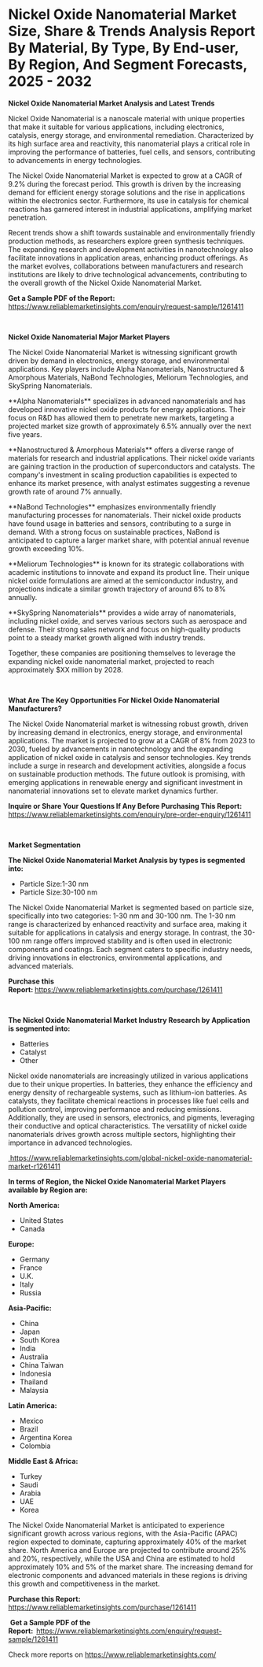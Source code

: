 <p><h1>Nickel Oxide Nanomaterial Market Size, Share & Trends Analysis Report By Material, By Type, By End-user, By Region, And Segment Forecasts, 2025 - 2032</h1></p><p><strong>Nickel Oxide Nanomaterial Market Analysis and Latest Trends</strong></p>
<p><p>Nickel Oxide Nanomaterial is a nanoscale material with unique properties that make it suitable for various applications, including electronics, catalysis, energy storage, and environmental remediation. Characterized by its high surface area and reactivity, this nanomaterial plays a critical role in improving the performance of batteries, fuel cells, and sensors, contributing to advancements in energy technologies.</p><p>The Nickel Oxide Nanomaterial Market is expected to grow at a CAGR of 9.2% during the forecast period. This growth is driven by the increasing demand for efficient energy storage solutions and the rise in applications within the electronics sector. Furthermore, its use in catalysis for chemical reactions has garnered interest in industrial applications, amplifying market penetration.</p><p>Recent trends show a shift towards sustainable and environmentally friendly production methods, as researchers explore green synthesis techniques. The expanding research and development activities in nanotechnology also facilitate innovations in application areas, enhancing product offerings. As the market evolves, collaborations between manufacturers and research institutions are likely to drive technological advancements, contributing to the overall growth of the Nickel Oxide Nanomaterial Market.</p></p>
<p><strong>Get a Sample PDF of the Report:&nbsp;</strong> <a href="https://www.reliablemarketinsights.com/enquiry/request-sample/1261411?utm_campaign=1938&utm_medium=2&utm_source=Github&utm_content=ia&utm_term=02022025&utm_id=nickel-oxide-nanomaterial">https://www.reliablemarketinsights.com/enquiry/request-sample/1261411</a></p>
<p>&nbsp;</p>
<p><strong>Nickel Oxide Nanomaterial Major Market Players</strong></p>
<p><p>The Nickel Oxide Nanomaterial Market is witnessing significant growth driven by demand in electronics, energy storage, and environmental applications. Key players include Alpha Nanomaterials, Nanostructured & Amorphous Materials, NaBond Technologies, Meliorum Technologies, and SkySpring Nanomaterials.</p><p>**Alpha Nanomaterials** specializes in advanced nanomaterials and has developed innovative nickel oxide products for energy applications. Their focus on R&D has allowed them to penetrate new markets, targeting a projected market size growth of approximately 6.5% annually over the next five years.</p><p>**Nanostructured & Amorphous Materials** offers a diverse range of materials for research and industrial applications. Their nickel oxide variants are gaining traction in the production of superconductors and catalysts. The company's investment in scaling production capabilities is expected to enhance its market presence, with analyst estimates suggesting a revenue growth rate of around 7% annually.</p><p>**NaBond Technologies** emphasizes environmentally friendly manufacturing processes for nanomaterials. Their nickel oxide products have found usage in batteries and sensors, contributing to a surge in demand. With a strong focus on sustainable practices, NaBond is anticipated to capture a larger market share, with potential annual revenue growth exceeding 10%.</p><p>**Meliorum Technologies** is known for its strategic collaborations with academic institutions to innovate and expand its product line. Their unique nickel oxide formulations are aimed at the semiconductor industry, and projections indicate a similar growth trajectory of around 6% to 8% annually.</p><p>**SkySpring Nanomaterials** provides a wide array of nanomaterials, including nickel oxide, and serves various sectors such as aerospace and defense. Their strong sales network and focus on high-quality products point to a steady market growth aligned with industry trends.</p><p>Together, these companies are positioning themselves to leverage the expanding nickel oxide nanomaterial market, projected to reach approximately $XX million by 2028.</p></p>
<p>&nbsp;</p>
<p><strong>What Are The Key Opportunities For Nickel Oxide Nanomaterial Manufacturers?</strong></p>
<p><p>The Nickel Oxide Nanomaterial market is witnessing robust growth, driven by increasing demand in electronics, energy storage, and environmental applications. The market is projected to grow at a CAGR of 8% from 2023 to 2030, fueled by advancements in nanotechnology and the expanding application of nickel oxide in catalysis and sensor technologies. Key trends include a surge in research and development activities, alongside a focus on sustainable production methods. The future outlook is promising, with emerging applications in renewable energy and significant investment in nanomaterial innovations set to elevate market dynamics further.</p></p>
<p><strong>Inquire or Share Your Questions If Any Before Purchasing This Report:</strong> <a href="https://www.reliablemarketinsights.com/enquiry/pre-order-enquiry/1261411?utm_campaign=1938&utm_medium=2&utm_source=Github&utm_content=ia&utm_term=02022025&utm_id=nickel-oxide-nanomaterial">https://www.reliablemarketinsights.com/enquiry/pre-order-enquiry/1261411</a></p>
<p>&nbsp;</p>
<p><strong>Market Segmentation</strong></p>
<p><strong>The Nickel Oxide Nanomaterial Market Analysis by types is segmented into:</strong></p>
<p><ul><li>Particle Size:1-30 nm</li><li>Particle Size:30-100 nm</li></ul></p>
<p><p>The Nickel Oxide Nanomaterial Market is segmented based on particle size, specifically into two categories: 1-30 nm and 30-100 nm. The 1-30 nm range is characterized by enhanced reactivity and surface area, making it suitable for applications in catalysis and energy storage. In contrast, the 30-100 nm range offers improved stability and is often used in electronic components and coatings. Each segment caters to specific industry needs, driving innovations in electronics, environmental applications, and advanced materials.</p></p>
<p><strong>Purchase this Report:&nbsp;</strong><a href="https://www.reliablemarketinsights.com/purchase/1261411?utm_campaign=1938&utm_medium=2&utm_source=Github&utm_content=ia&utm_term=02022025&utm_id=nickel-oxide-nanomaterial">https://www.reliablemarketinsights.com/purchase/1261411</a></p>
<p>&nbsp;</p>
<p><strong>The Nickel Oxide Nanomaterial Market Industry Research by Application is segmented into:</strong></p>
<p><ul><li>Batteries</li><li>Catalyst</li><li>Other</li></ul></p>
<p><p>Nickel oxide nanomaterials are increasingly utilized in various applications due to their unique properties. In batteries, they enhance the efficiency and energy density of rechargeable systems, such as lithium-ion batteries. As catalysts, they facilitate chemical reactions in processes like fuel cells and pollution control, improving performance and reducing emissions. Additionally, they are used in sensors, electronics, and pigments, leveraging their conductive and optical characteristics. The versatility of nickel oxide nanomaterials drives growth across multiple sectors, highlighting their importance in advanced technologies.</p></p>
<p><a href="https://www.reliablemarketinsights.com/global-nickel-oxide-nanomaterial-market-r1261411?utm_campaign=1938&utm_medium=2&utm_source=Github&utm_content=ia&utm_term=02022025&utm_id=nickel-oxide-nanomaterial">&nbsp;https://www.reliablemarketinsights.com/global-nickel-oxide-nanomaterial-market-r1261411</a></p>
<p><strong>In terms of Region, the Nickel Oxide Nanomaterial Market Players available by Region are:</strong></p>
<p>
    <p> <strong> North America: </strong>
        <ul>
            <li>United States</li>
            <li>Canada</li>
        </ul>
        </p> 
    <p> <strong> Europe: </strong>
        <ul>
            <li>Germany</li>
            <li>France</li>
            <li>U.K.</li>
            <li>Italy</li>
            <li>Russia</li>
        </ul>
        </p> 
    <p> <strong> Asia-Pacific: </strong>
        <ul>
            <li>China</li>
            <li>Japan</li>
            <li>South Korea</li>
            <li>India</li>
            <li>Australia</li>
            <li>China Taiwan</li>
            <li>Indonesia</li>
            <li>Thailand</li>
            <li>Malaysia</li>
        </ul>
        </p> 
    <p> <strong> Latin America: </strong>
        <ul>
            <li>Mexico</li>
            <li>Brazil</li>
            <li>Argentina Korea</li>
            <li>Colombia</li>
        </ul>
        </p> 
    <p> <strong> Middle East & Africa: </strong>
        <ul>
            <li>Turkey</li>
            <li>Saudi</li>
            <li>Arabia</li>
            <li>UAE</li>
            <li>Korea</li>
        </ul>
    </p>
    </p>
<p><p>The Nickel Oxide Nanomaterial Market is anticipated to experience significant growth across various regions, with the Asia-Pacific (APAC) region expected to dominate, capturing approximately 40% of the market share. North America and Europe are projected to contribute around 25% and 20%, respectively, while the USA and China are estimated to hold approximately 10% and 5% of the market share. The increasing demand for electronic components and advanced materials in these regions is driving this growth and competitiveness in the market.</p></p>
<p><strong>Purchase this Report: </strong><a href="https://www.reliablemarketinsights.com/purchase/1261411?utm_campaign=1938&utm_medium=2&utm_source=Github&utm_content=ia&utm_term=02022025&utm_id=nickel-oxide-nanomaterial">https://www.reliablemarketinsights.com/purchase/1261411</a></p>
<p>&nbsp;<strong>Get a Sample PDF of the Report:&nbsp;&nbsp;</strong><a href="https://www.reliablemarketinsights.com/enquiry/request-sample/1261411?utm_campaign=1938&utm_medium=2&utm_source=Github&utm_content=ia&utm_term=02022025&utm_id=nickel-oxide-nanomaterial">https://www.reliablemarketinsights.com/enquiry/request-sample/1261411</a></p>
<p><strong></strong></p>
<p>Check more reports on <a href="https://www.reliablemarketinsights.com/?utm_campaign=1938&utm_medium=2&utm_source=Github&utm_content=ia&utm_term=02022025&utm_id=nickel-oxide-nanomaterial">https://www.reliablemarketinsights.com/</a></p>